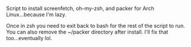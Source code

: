 Script to install screenfetch, oh-my-zsh, and packer for Arch Linux...because I'm lazy.

Once in zsh you need to exit back to bash for the rest of the script to run. You can also remove the ~/packer directory after install. I'll fix that too...eventually lol. 

